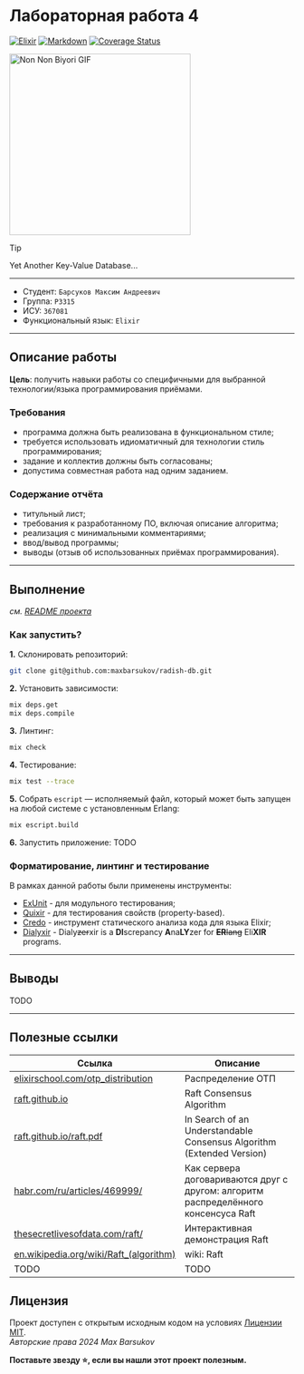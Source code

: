 # Лабораторная работа 4

[![Elixir](https://github.com/maxbarsukov/radish-db/actions/workflows/elixir.yml/badge.svg?branch=master)](https://github.com/maxbarsukov/radish-db/actions/workflows/elixir.yml)
[![Markdown](https://github.com/maxbarsukov/radish-db/actions/workflows/markdown.yml/badge.svg?branch=master)](https://github.com/maxbarsukov/radish-db/actions/workflows/markdown.yml)
[![Coverage Status](https://coveralls.io/repos/github/maxbarsukov/radish-db/badge.svg?branch=master)](https://coveralls.io/github/maxbarsukov/radish-db?branch=master)

<img alt="Non Non Biyori GIF" src="./docs/img/non-non-biyori.gif" height="320">

> [!TIP]
> Yet Another Key-Value Database...

---

* Студент: `Барсуков Максим Андреевич`
* Группа: `P3315`
* ИСУ: `367081`
* Функциональный язык: `Elixir`

---

## Описание работы

**Цель**: получить навыки работы со специфичными для выбранной технологии/языка программирования приёмами.

### Требования

* программа должна быть реализована в функциональном стиле;
* требуется использовать идиоматичный для технологии стиль программирования;
* задание и коллектив должны быть согласованы;
* допустима совместная работа над одним заданием.

### Содержание отчёта

* титульный лист;
* требования к разработанному ПО, включая описание алгоритма;
* реализация с минимальными комментариями;
* ввод/вывод программы;
* выводы (отзыв об использованных приёмах программирования).

---

## Выполнение

_см. [README проекта](https://github.com/maxbarsukov/radish-db/blob/master/README.md)_

### Как запустить?

**1.** Склонировать репозиторий:

```bash
git clone git@github.com:maxbarsukov/radish-db.git
```

**2.** Установить зависимости:

```bash
mix deps.get
mix deps.compile
```

**3.** Линтинг:

```bash
mix check
```

**4.** Тестирование:

```bash
mix test --trace
```

**5.** Собрать `escript` — исполняемый файл, который может быть запущен на любой системе с установленным Erlang:

```bash
mix escript.build
```

**6.** Запустить приложение: TODO

### Форматирование, линтинг и тестирование

В рамках данной работы были применены инструменты:

* [ExUnit](https://hexdocs.pm/ex_unit/ExUnit.html) - для модульного тестирования;
* [Quixir](https://github.com/pragdave/quixir) - для тестирования свойств (property-based).
* [Credo](https://github.com/rrrene/credo) - инструмент статического анализа кода для языка Elixir;
* [Dialyxir](https://github.com/jeremyjh/dialyxir) - Dialy~~zer~~xir is a **DI**screpancy **A**na**LY**zer for ~~**ER**lang~~ Eli**XIR** programs.

---

## Выводы

TODO

---

## Полезные ссылки

| Ссылка | Описание |
| --- | --- |
| [elixirschool.com/otp_distribution](https://elixirschool.com/en/lessons/advanced/otp_distribution) | Распределение ОТП |
| [raft.github.io](https://raft.github.io/) | Raft Consensus Algorithm |
| [raft.github.io/raft.pdf](https://raft.github.io/raft.pdf) | In Search of an Understandable Consensus Algorithm (Extended Version) |
| [habr.com/ru/articles/469999/](https://habr.com/ru/companies/dododev/articles/469999/) | Как сервера договариваются друг с другом: алгоритм распределённого консенсуса Raft |
| [thesecretlivesofdata.com/raft/](https://thesecretlivesofdata.com/raft/) | Интерактивная демонстрация Raft |
| [en.wikipedia.org/wiki/Raft_(algorithm)](https://en.wikipedia.org/wiki/Raft_(algorithm)) | wiki: Raft|
| TODO | TODO |

## Лицензия <a name="license"></a>

Проект доступен с открытым исходным кодом на условиях [Лицензии MIT](https://opensource.org/license/mit/). \
_Авторские права 2024 Max Barsukov_

**Поставьте звезду :star:, если вы нашли этот проект полезным.**
